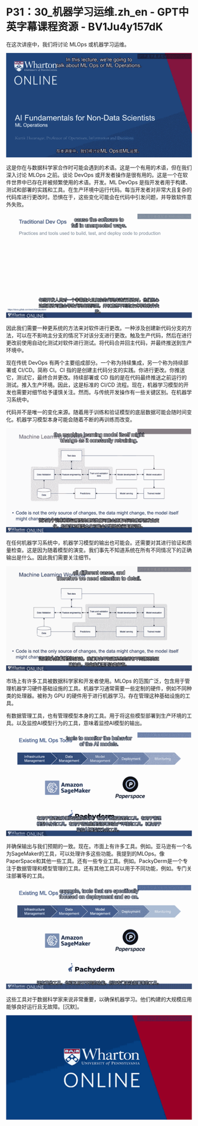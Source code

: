 # P31：30_机器学习运维.zh_en - GPT中英字幕课程资源 - BV1Ju4y157dK

在这次讲座中，我们将讨论 MLOps 或机器学习运维。

![](img/726a114ced1821480bad32c560d9d367_1.png)

这是你在与数据科学家合作时可能会遇到的术语。这是一个有用的术语，但在我们深入讨论 MLOps 之前。谈论 DevOps 或开发者操作是很有用的。这是一个在软件世界中已存在并被频繁使用的术语。开发。ML DevOps 是指开发者用于构建、测试和部署的实践和工具。在生产环境中运行代码。每当开发者对非常大且复杂的代码库进行更改时。恐惧在于，这些变化可能会在代码中引发问题，并导致软件意外失败。

![](img/726a114ced1821480bad32c560d9d367_3.png)

因此我们需要一种更系统的方法来对软件进行更改。一种涉及创建新代码分支的方法，可以在不影响主分支的情况下对该分支进行更改。触及生产代码，然后在进行更改前使用自动化测试对软件进行测试。将代码合并回主代码，并最终推送到生产环境中。

现在传统 DevOps 有两个主要组成部分。一个称为持续集成，另一个称为持续部署或 CI/CD。简称 CI。CI 指的是创建主代码分支的实践。你进行更改。你推送它，测试它，最终合并更改。持续部署或 CD 指的是在代码最终推送之前运行的测试。推入生产环境。因此，这是标准的 CI/CD 流程。现在，机器学习模型的开发也需要对细节给予谨慎关注。然而。与传统开发操作有一些关键区别。在机器学习系统中。

代码并不是唯一的变化来源。随着用于训练和验证模型的底层数据可能会随时间变化。机器学习模型本身可能会随着不断的再训练而改变。

![](img/726a114ced1821480bad32c560d9d367_5.png)

在任何机器学习系统中，机器学习模型的输出也可能会。还需要对其进行验证和质量检查。这是因为随着模型的演变。我们事先不知道系统在所有不同情况下的正确输出是什么。因此我们需要关注细节。

![](img/726a114ced1821480bad32c560d9d367_7.png)

市场上有许多工具被数据科学家和开发者使用。MLOps 的范围广泛，包含用于管理机器学习硬件基础设施的工具。机器学习通常需要一些定制的硬件，例如不同种类的处理器。被称为 GPU 的硬件用于进行机器学习。存在管理这种基础设施的工具。

有数据管理工具，也有管理模型本身的工具。用于将这些模型部署到生产环境的工具。以及监控AI模型行为的工具，意味着监控AI模型的输出。

![](img/726a114ced1821480bad32c560d9d367_9.png)

并确保输出与我们预期的一致。现在。市面上有许多工具。例如。亚马逊有一个名为SageMaker的工具，可以处理许多这些功能。我提到的MLOps。像PaperSpace和其他一些工具。还有一些专业工具。例如。PackyDerm是一个专注于数据管理和模型管理的工具。还有其他工具可以用于不同功能，例如。专门关注部署等的工具。



![](img/726a114ced1821480bad32c560d9d367_11.png)

这些工具对于数据科学家来说非常重要，以确保机器学习。他们构建的大规模应用能够良好运行且无故障。[沉默]。

![](img/726a114ced1821480bad32c560d9d367_13.png)
